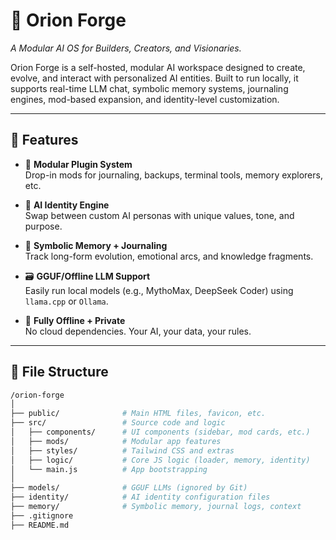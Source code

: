 # 🧠 Orion Forge  
*A Modular AI OS for Builders, Creators, and Visionaries.*

Orion Forge is a self-hosted, modular AI workspace designed to create, evolve, and interact with personalized AI entities. Built to run locally, it supports real-time LLM chat, symbolic memory systems, journaling engines, mod-based expansion, and identity-level customization.

---

## 🚀 Features

- 🧩 **Modular Plugin System**  
  Drop-in mods for journaling, backups, terminal tools, memory explorers, etc.

- 🧠 **AI Identity Engine**  
  Swap between custom AI personas with unique values, tone, and purpose.

- 📓 **Symbolic Memory + Journaling**  
  Track long-form evolution, emotional arcs, and knowledge fragments.

- 🗃️ **GGUF/Offline LLM Support**  
  Easily run local models (e.g., MythoMax, DeepSeek Coder) using `llama.cpp` or `Ollama`.

- 🔐 **Fully Offline + Private**  
  No cloud dependencies. Your AI, your data, your rules.

---

## 📂 File Structure

```bash
/orion-forge
│
├── public/              # Main HTML files, favicon, etc.
├── src/                 # Source code and logic
│   ├── components/      # UI components (sidebar, mod cards, etc.)
│   ├── mods/            # Modular app features
│   ├── styles/          # Tailwind CSS and extras
│   ├── logic/           # Core JS logic (loader, memory, identity)
│   └── main.js          # App bootstrapping
│
├── models/              # GGUF LLMs (ignored by Git)
├── identity/            # AI identity configuration files
├── memory/              # Symbolic memory, journal logs, context
├── .gitignore
├── README.md
